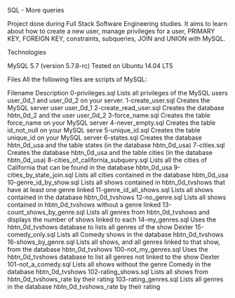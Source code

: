 SQL - More queries

Project done during Full Stack Software Engineering studies. It aims to learn about how to create a new user, manage privileges for a user, PRIMARY KEY, FOREIGN KEY, constraints, subqueries, JOIN and UNION with MySQL.

Technologies

MySQL 5.7 (version 5.7.8-rc) Tested on Ubuntu 14.04 LTS

Files All the following files are scripts of MySQL:

Filename Description 0-privileges.sql Lists all privileges of the MySQL users user_0d_1 and user_0d_2 on your server. 1-create_user.sql Creates the MySQL server user user_0d_1 2-create_read_user.sql Creates the database hbtn_0d_2 and the user user_0d_2 3-force_name.sql Creates the table force_name on your MySQL server 4-never_empty.sql Creates the table id_not_null on your MySQL serve 5-unique_id.sql Creates the table unique_id on your MySQL server 6-states.sql Creates the database hbtn_0d_usa and the table states (in the database hbtn_0d_usa) 7-cities.sql Creates the database hbtn_0d_usa and the table cities (in the database hbtn_0d_usa) 8-cities_of_california_subquery.sql Lists all the cities of California that can be found in the database hbtn_0d_usa 9-cities_by_state_join.sql Lists all cities contained in the database hbtn_0d_usa 10-genre_id_by_show.sql Lists all shows contained in hbtn_0d_tvshows that have at least one genre linked 11-genre_id_all_shows.sql Lists all shows contained in the database hbtn_0d_tvshows 12-no_genre.sql Lists all shows contained in hbtn_0d_tvshows without a genre linked 13-count_shows_by_genre.sql Lists all genres from hbtn_0d_tvshows and displays the number of shows linked to each 14-my_genres.sql Uses the hbtn_0d_tvshows database to lists all genres of the show Dexter 15-comedy_only.sql Lists all Comedy shows in the database hbtn_0d_tvshows 16-shows_by_genre.sql Lists all shows, and all genres linked to that show, from the database hbtn_0d_tvshows 100-not_my_genres.sql Uses the hbtn_0d_tvshows database to list all genres not linked to the show Dexter 101-not_a_comedy.sql Lists all shows without the genre Comedy in the database hbtn_0d_tvshows 102-rating_shows.sql Lists all shows from hbtn_0d_tvshows_rate by their rating 103-rating_genres.sql Lists all genres in the database hbtn_0d_tvshows_rate by their rating

